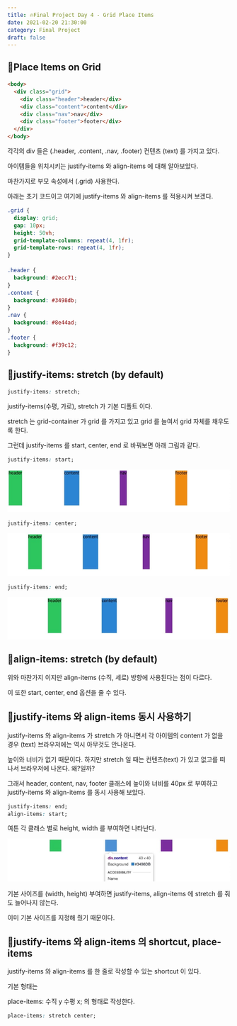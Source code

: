 ```yaml
---
title: 🔥Final Project Day 4 - Grid Place Items
date: 2021-02-20 21:30:00
category: Final Project
draft: false
---
```


## 🌵Place Items on Grid

```html
<body>
  <div class="grid">
    <div class="header">header</div>
    <div class="content">content</div>
    <div class="nav">nav</div>
    <div class="footer">footer</div>
  </div>
</body>
```

각각의 div 들은 (.header, .content, .nav, .footer) 컨텐츠 (text) 를 가지고 있다.

아이템들을 위치시키는 justify-items 와 align-items 에 대해 알아보았다.

마찬가지로 부모 속성에서 (.grid) 사용한다.

아래는 초기 코드이고 여기에 justify-items 와 align-items 를 적용시켜 보겠다.

```css
.grid {
  display: grid;
  gap: 10px;
  height: 50vh;
  grid-template-columns: repeat(4, 1fr);
  grid-template-rows: repeat(4, 1fr);
}

.header {
  background: #2ecc71;
}
.content {
  background: #3498db;
}
.nav {
  background: #8e44ad;
}
.footer {
  background: #f39c12;
}
```

## 🌵justify-items: stretch (by default)

```css
justify-items: stretch;
```

justify-items(수평, 가로), stretch 가 기본 디폴트 이다.

stretch 는 grid-container 가 grid 를 가지고 있고 grid 를 늘여서 grid 자체를 채우도록 한다.

그런데 justify-items 를 start, center, end 로 바꿔보면 아래 그림과 같다.

```css
justify-items: start;
```

![](./images/grid8/start.jpeg)

```css
justify-items: center;
```

![](./images/grid8/center.jpeg)

```css
justify-items: end;
```

![](./images/grid8/end.jpeg)

## 🌵align-items: stretch (by default)

위와 마찬가지 이지만 align-items (수직, 세로) 방향에 사용된다는 점이 다르다.

이 또한 start, center, end 옵션을 줄 수 있다.

## 🌵justify-items 와 align-items 동시 사용하기

justify-items 와 align-items 가 stretch 가 아니면서 각 아이템의 content 가 없을 경우 (text) 브라우저에는 역시 아무것도 안나온다.

높이와 너비가 없기 때문이다. 하지만 stretch 일 때는 컨텐츠(text) 가 있고 없고를 떠나서 브라우저에 나온다. 왜?일까?

그래서 header, content, nav, footer 클래스에 높이와 너비를 40px 로 부여하고 justify-items 와 align-items 를 동시 사용해 보았다.

```css
justify-items: end;
align-items: start;
```

여튼 각 클래스 별로 height, width 를 부여하면 나타난다.

![](./images/grid8/mixed.jpeg)

기본 사이즈를 (width, height) 부여하면 justify-items, align-items 에 stretch 를 줘도 늘어나지 않는다.

이미 기본 사이즈를 지정해 줬기 때문이다.

## 🌵justify-items 와 align-items 의 shortcut, place-items

justify-items 와 align-items 를 한 줄로 작성할 수 있는 shortcut 이 있다.

기본 형태는

place-items: 수직 y 수평 x; 의 형태로 작성한다.

```css
place-items: stretch center;
```
